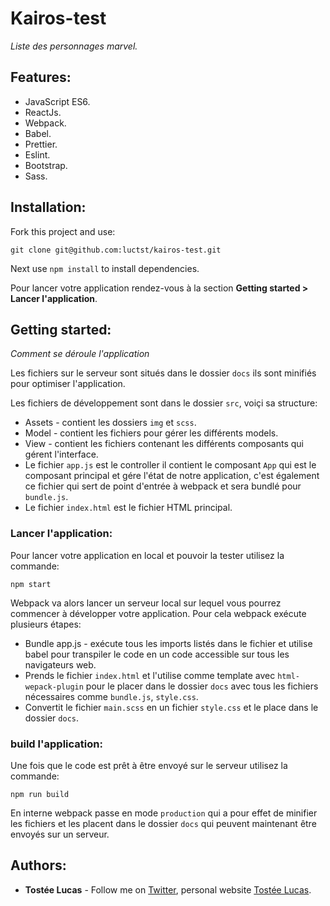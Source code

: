 # Kairos-test
*Liste des personnages marvel.*

## Features:
* JavaScript ES6.
* ReactJs.
* Webpack.
* Babel.
* Prettier.
* Eslint.
* Bootstrap.
* Sass.

## Installation:
Fork this project and use:
```
git clone git@github.com:luctst/kairos-test.git
```
Next use `npm install` to install dependencies.

Pour lancer votre application rendez-vous à la section **Getting started > Lancer l'application**.

## Getting started:
*Comment se déroule l'application*

Les fichiers sur le serveur sont situés dans le dossier `docs` ils sont minifiés pour optimiser l'application.

Les fichiers de développement sont dans le dossier `src`, voiçi sa structure:

* Assets - contient les dossiers `img` et `scss`.
* Model - contient les fichiers pour gérer les différents models.
* View - contient les fichiers contenant les différents composants qui gérent l'interface.
* Le fichier `app.js` est le controller il contient le composant `App` qui est le composant principal et gére l'état de notre application, c'est également ce fichier qui sert de point d'entrée à webpack et sera bundlé pour `bundle.js`.
* Le fichier `index.html` est le fichier HTML principal.

### Lancer l'application:
Pour lancer votre application en local et pouvoir la tester utilisez la commande:
```
npm start
```
Webpack va alors lancer un serveur local sur lequel vous pourrez commencer à développer votre application. Pour cela webpack exécute plusieurs étapes:

* Bundle app.js - exécute tous les imports listés dans le fichier et utilise babel pour transpiler le code en un code accessible sur tous les navigateurs web.
* Prends le fichier `index.html` et l'utilise comme template avec `html-wepack-plugin` pour le placer dans le dossier `docs` avec tous les fichiers nécessaires comme `bundle.js`, `style.css`.
* Convertit le fichier `main.scss` en un fichier `style.css` et le place dans le dossier `docs`.

### build l'application:
Une fois que le code est prêt à être envoyé sur le serveur utilisez la commande:
```
npm run build
```
En interne webpack passe en mode `production` qui a pour effet de minifier les fichiers et les placent dans le dossier `docs` qui peuvent maintenant être envoyés sur un serveur.

## Authors:
* **Tostée Lucas** - Follow me on [Twitter](https://www.twitter.com/@ltostee), personal website [Tostée Lucas](https://www.lucas-tostee.com).
